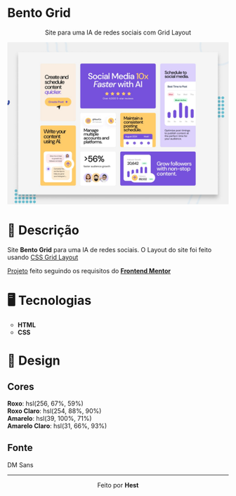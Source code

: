 # Bento Grid
<p align="center">Site para uma IA de redes sociais com Grid Layout</p>
<img src="preview.jpg" alt="Preview">

# 📄 Descrição
<p>
  Site <strong>Bento Grid</strong> para uma IA de redes sociais. O Layout do site foi feito usando <a href="https://developer.mozilla.org/pt-BR/docs/Web/CSS/CSS_grid_layout">CSS Grid Layout</a>
</p>
<p>
  <a href="https://www.frontendmentor.io/challenges/bento-grid-RMydElrlOj/hub">Projeto</a> feito seguindo os requisitos do <a href="https://frontendmentor.io"><strong>Frontend Mentor</strong></a>
</p>

# 🖥 Tecnologias
<ul type="circle">
  <li><strong>HTML</strong></li>
  <li><strong>CSS</strong></li>
</ul>

# 🎨 Design
<h2>Cores</h2>
<p>
  <strong>Roxo</strong>: hsl(256, 67%, 59%)<br>
  <strong>Roxo Claro</strong>: hsl(254, 88%, 90%)<br>
  <strong>Amarelo</strong>: hsl(39, 100%, 71%)<br>
  <strong>Amarelo Claro</strong>: hsl(31, 66%, 93%)<br>
</p>

<h2>Fonte</h2>
<p>DM Sans</p>

<hr>
<p align="center">Feito por <strong>Hest</strong></p>
